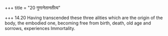 +++
title = "20 गुणानेतानतीत्य"

+++
14.20 Having transcended these three alities which are the origin of the
body, the embodied one, becoming free from birth, death, old age and
sorrows, experiences Immortality.
